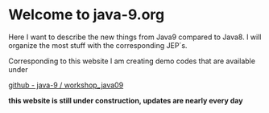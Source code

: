 # Welcome to java-9.org

Here I want to describe the new things from Java9 compared to Java8. 
I will organize the most stuff with the corresponding JEP´s.

Corresponding to this website I am creating demo codes that are available under

[github - java-9 / workshop_java09](https://github.com/java-9/workshop_java09)


**this website is still under construction, updates are nearly every day**
